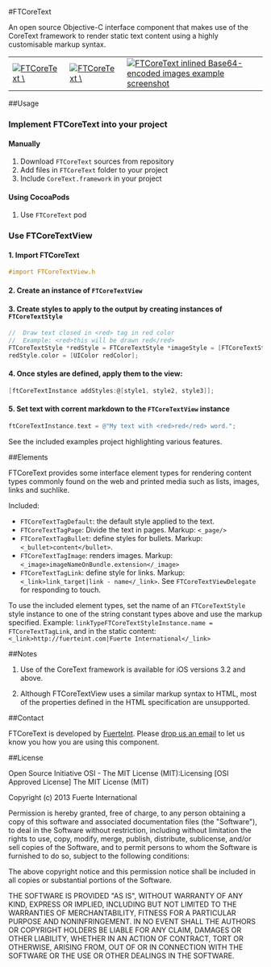 #FTCoreText

An open source Objective-C interface component that makes use of the CoreText framework to render static text content using a highly customisable markup syntax.

<table>
  <tr>
    <td>
       <a href="https://raw.github.com/FuerteInternational/FTCoreText/documentation/screenshots/ftcoretext-screenshot-1.png">
          <img src="https://raw.github.com/FuerteInternational/FTCoreText/documentation/screenshots/ftcoretext-screenshot-1-thumb.png" alt="FTCoreText \"Giraffe\" example screenshot"/>
       </a>
    </td>
    <td>
       <a href="https://raw.github.com/FuerteInternational/FTCoreText/documentation/screenshots/ftcoretext-screenshot-2.png">
          <img src="https://raw.github.com/FuerteInternational/FTCoreText/documentation/screenshots/ftcoretext-screenshot-2-thumb.png" alt="FTCoreText \"Giraffe\" example screenshot"/>
       </a>
    </td>
    <td>
       <a href="https://raw.github.com/FuerteInternational/FTCoreText/documentation/screenshots/ftcoretext-screenshot-3.png">
          <img src="https://raw.github.com/FuerteInternational/FTCoreText/documentation/screenshots/ftcoretext-screenshot-3-thumb.png" alt="FTCoreText inlined Base64-encoded images example screenshot"/>
       </a>
    </td>
  </tr>
</table>

##Usage

### Implement FTCoreText into your project

#### Manually

1. Download `FTCoreText` sources from repository
2. Add files in `FTCoreText` folder to your project
3. Include `CoreText.framework` in your project

#### Using CocoaPods

1. Use `FTCoreText` pod

### Use FTCoreTextView

#### 1. Import FTCoreText
```objective-c
#import FTCoreTextView.h
```

#### 2. Create an instance of `FTCoreTextView`

#### 3. Create styles to apply to the output by creating instances of `FTCoreTextStyle`

```objective-c
//  Draw text closed in <red> tag in red color
//  Example: <red>this will be drawn red</red>
FTCoreTextStyle *redStyle = FTCoreTextStyle *imageStyle = [FTCoreTextStyle styleWithName:@"red"];
redStyle.color = [UIColor redColor];
```

#### 4. Once styles are defined, apply them to the view: 
```objective-c
[ftCoreTextInstance addStyles:@[style1, style2, style3]];
```

#### 5. Set text with corrent markdown to the `FTCoreTextView` instance
```objective-c
ftCoreTextInstance.text = @"My text with <red>red</red> word.";
```

See the included examples project highlighting various features.

##Elements

FTCoreText provides some interface element types for rendering content types commonly found on the web and printed media such as lists, images, links and suchlike.

Included:

- `FTCoreTextTagDefault`: the default style applied to the text. 
- `FTCoreTextTagPage`: Divide the text in pages. Markup: `<_page/>`
- `FTCoreTextTagBullet`: define styles for bullets. Markup: `<_bullet>content</bullet>`.
- `FTCoreTextTagImage`: renders images. Markup: `<_image>imageNameOnBundle.extension</_image>`
- `FTCoreTextTagLink`: define style for links. Markup: `<_link>link_target|link - name</_link>`. See `FTCoreTextViewDelegate` for responding to touch.

To use the included element types, set the name of an `FTCoreTextStyle` style instance to one of the string constant types above and use the markup specified. Example: `linkTypeFTCoreTextStyleInstance.name = FTCoreTextTagLink`, and in the static content: `<_link>http://fuerteint.com|Fuerte International</_link>`

##Notes

1. Use of the CoreText framework is available for iOS versions 3.2 and above.

2. Although FTCoreTextView uses a similar markup syntax to HTML, most of the properties defined in the HTML specification are unsupported.

##Contact

FTCoreText is developed by [FuerteInt](http://fuerteint.com). Please [drop us an email](mailto:open-source@fuerteint.com) to let us know you how you are using this component.

##License

Open Source Initiative OSI - The MIT License (MIT):Licensing [OSI Approved License] The MIT License (MIT)

Copyright (c) 2013 Fuerte International

Permission is hereby granted, free of charge, to any person obtaining a copy of this software and associated documentation files (the "Software"), to deal in the Software without restriction, including without limitation the rights to use, copy, modify, merge, publish, distribute, sublicense, and/or sell copies of the Software, and to permit persons to whom the Software is furnished to do so, subject to the following conditions:

The above copyright notice and this permission notice shall be included in all copies or substantial portions of the Software.

THE SOFTWARE IS PROVIDED "AS IS", WITHOUT WARRANTY OF ANY KIND, EXPRESS OR IMPLIED, INCLUDING BUT NOT LIMITED TO THE WARRANTIES OF MERCHANTABILITY, FITNESS FOR A PARTICULAR PURPOSE AND NONINFRINGEMENT. IN NO EVENT SHALL THE AUTHORS OR COPYRIGHT HOLDERS BE LIABLE FOR ANY CLAIM, DAMAGES OR OTHER LIABILITY, WHETHER IN AN ACTION OF CONTRACT, TORT OR OTHERWISE, ARISING FROM, OUT OF OR IN CONNECTION WITH THE SOFTWARE OR THE USE OR OTHER DEALINGS IN THE SOFTWARE.